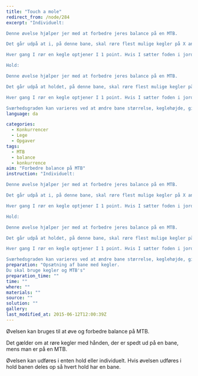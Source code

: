 ```yaml
---
title: "Touch a mole"
redirect_from: /node/284
excerpt: "Individuelt:

Denne øvelse hjælper jer med at forbedre jeres balance på en MTB.

Det går udpå at i, på denne bane, skal røre flest mulige kegler på X antal minutter, mens i er på cyklen. Den person der har tjent flest point vinder.

Hver gang I rør en kegle optjener I 1 point. Hvis I sætter foden i jorden får I 1 minus point, samtidig må I ikke røre en kegle mens jeres fod er på jorden.

Hold:

Denne øvelse hjælper jer med at forbedre jeres balance på en MTB.

Det går udpå at holdet, på denne bane, skal røre flest mulige kegler på X antal minutter, mens i er på cyklen. En person på holdet er ude på banen og optjener X point fx 10. Derefter cykler personen ud og klapper den næste person i hånden som så kører ud og også optjener X point. Når der er gået X antal minutter tælles pointene sammen og vinderen findes.

Hver gang I rør en kegle optjener I 1 point. Hvis I sætter foden i jorden får I 1 minus point, samtidig må I ikke røre en kegle mens jeres fod er på jorden.

Sværhedsgraden kan varieres ved at ændre bane størrelse, keglehøjde, give mulighed for at sætte foden i jorden når en kegle skal røres."
language: da

categories: 
  - Konkurrencer
  - Lege
  - Opgaver
tags: 
  - MTB
  - balance
  - konkurrence
aim: "Forbedre balance på MTB"
instruction: "Individuelt:

Denne øvelse hjælper jer med at forbedre jeres balance på en MTB.

Det går udpå at i, på denne bane, skal røre flest mulige kegler på X antal minutter, mens i er på cyklen. Den person der har tjent flest point vinder.

Hver gang I rør en kegle optjener I 1 point. Hvis I sætter foden i jorden får I 1 minus point, samtidig må I ikke røre en kegle mens jeres fod er på jorden.

Hold:

Denne øvelse hjælper jer med at forbedre jeres balance på en MTB.

Det går udpå at holdet, på denne bane, skal røre flest mulige kegler på X antal minutter, mens i er på cyklen. En person på holdet er ude på banen og optjener X point fx 10. Derefter cykler personen ud og klapper den næste person i hånden som så kører ud og også optjener X point. Når der er gået X antal minutter tælles pointene sammen og vinderen findes.

Hver gang I rør en kegle optjener I 1 point. Hvis I sætter foden i jorden får I 1 minus point, samtidig må I ikke røre en kegle mens jeres fod er på jorden.

Sværhedsgraden kan varieres ved at ændre bane størrelse, keglehøjde, give mulighed for at sætte foden i jorden når en kegle skal røres."
preparation: "Opsætning af bane med kegler. 
Du skal bruge kegler og MTB's"
preparation_time: ""
time: ""
where: ""
materials: ""
source: ""
solution: ""
gallery:
last_modified_at: 2015-06-12T12:00:39Z
---
```

Øvelsen kan bruges til at øve og forbedre balance på MTB.

Det gælder om at røre kegler med hånden, der er spedt ud på en bane, mens man er på en MTB.

Øvelsen kan udføres i enten hold eller individuelt. Hvis øvelsen udføres i hold banen deles op så hvert hold har en bane.
